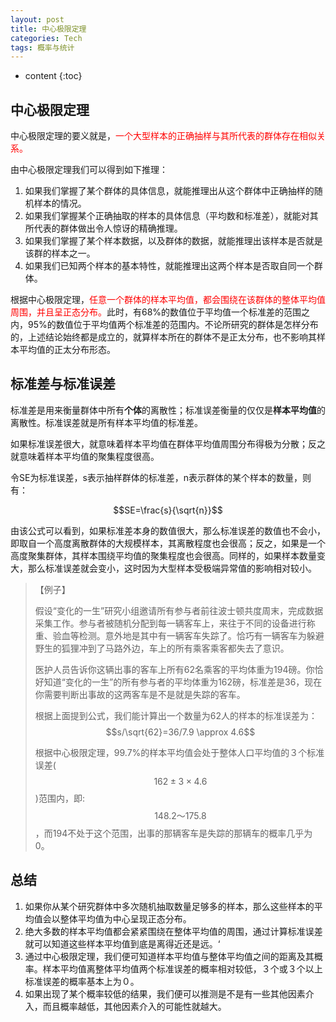 ```yaml
---
layout: post
title: 中心极限定理
categories: Tech
tags: 概率与统计
---
```

* content
{:toc}

## 中心极限定理
中心极限定理的要义就是，<font color="red">一个大型样本的正确抽样与其所代表的群体存在相似关系。</font>

由中心极限定理我们可以得到如下推理：

1. 如果我们掌握了某个群体的具体信息，就能推理出从这个群体中正确抽样的随机样本的情况。
2. 如果我们掌握某个正确抽取的样本的具体信息（平均数和标准差），就能对其所代表的群体做出令人惊讶的精确推理。
3. 如果我们掌握了某个样本数据，以及群体的数据，就能推理出该样本是否就是该群的样本之一。
4. 如果我们已知两个样本的基本特性，就能推理出这两个样本是否取自同一个群体。

根据中心极限定理，<font color="red">任意一个群体的样本平均值，都会围绕在该群体的整体平均值周围，并且呈正态分布。</font>此时，有68%的数值位于平均值一个标准差的范围之内，95%的数值位于平均值两个标准差的范围内。不论所研究的群体是怎样分布的，上述结论始终都是成立的，就算样本所在的群体不是正太分布，也不影响其样本平均值的正太分布形态。



## 标准差与标准误差

标准差是用来衡量群体中所有**个体**的离散性；标准误差衡量的仅仅是**样本平均值**的离散性。标准误差就是所有样本平均值的标准差。

如果标准误差很大，就意味着样本平均值在群体平均值周围分布得极为分散；反之就意味着样本平均值的聚集程度很高。

令SE为标准误差，s表示抽样群体的标准差，n表示群体的某个样本的数量，则有：

$$SE=\frac{s}{\sqrt{n}}$$

由该公式可以看到，如果标准差本身的数值很大，那么标准误差的数值也不会小，即取自一个高度离散群体的大规模样本，其离散程度也会很高；反之，如果是一个高度聚集群体，其样本围绕平均值的聚集程度也会很高。同样的，如果样本数量变大，那么标准误差就会变小，这时因为大型样本受极端异常值的影响相对较小。

> 【例子】
>
> 假设“变化的一生”研究小组邀请所有参与者前往波士顿共度周末，完成数据采集工作。参与者被随机分配到每一辆客车上，来往于不同的设备进行称重、验血等检测。意外地是其中有一辆客车失踪了。恰巧有一辆客车为躲避野生的狐狸冲到了马路外边，车上的所有乘客乘客都失去了意识。
>
> 医护人员告诉你这辆出事的客车上所有62名乘客的平均体重为194磅。你恰好知道“变化的一生”的所有参与者的平均体重为162磅，标准差是36，现在你需要判断出事故的这两客车是不是就是失踪的客车。
>
> 根据上面提到公式，我们能计算出一个数量为62人的样本的标准误差为：$$s/\sqrt{62}=36/7.9 \approx 4.6$$
>
> 根据中心极限定理，99.7%的样本平均值会处于整体人口平均值的３个标准误差($$162 \pm 3\times 4.6$$)范围内，即:$$148.2 ～ 175.8$$，而194不处于这个范围，出事的那辆客车是失踪的那辆车的概率几乎为0。



## 总结

1. 如果你从某个研究群体中多次随机抽取数量足够多的样本，那么这些样本的平均值会以整体平均值为中心呈现正态分布。
2. 绝大多数的样本平均值都会紧紧围绕在整体平均值的周围，通过计算标准误差就可以知道这些样本平均值到底是离得近还是远。‘
3. 通过中心极限定理，我们便可知道样本平均值与整体平均值之间的距离及其概率。样本平均值离整体平均值两个标准误差的概率相对较低，３个或３个以上标准误差的概率基本上为０。
4. 如果出现了某个概率较低的结果，我们便可以推测是不是有一些其他因素介入，而且概率越低，其他因素介入的可能性就越大。